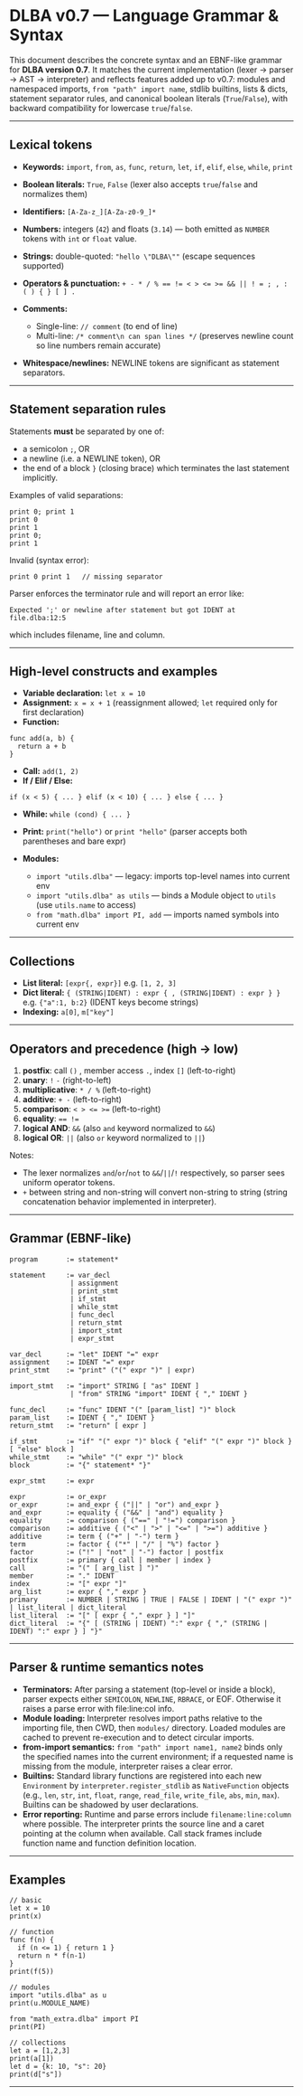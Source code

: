 # DLBA v0.7 — Language Grammar & Syntax

This document describes the concrete syntax and an EBNF-like grammar for **DLBA version 0.7**. It matches the current implementation (lexer → parser → AST → interpreter) and reflects features added up to v0.7: modules and namespaced imports, `from "path" import name`, stdlib builtins, lists & dicts, statement separator rules, and canonical boolean literals (`True`/`False`), with backward compatibility for lowercase `true`/`false`.

---

## Lexical tokens

* **Keywords:** `import`, `from`, `as`, `func`, `return`, `let`, `if`, `elif`, `else`, `while`, `print`
* **Boolean literals:** `True`, `False` (lexer also accepts `true`/`false` and normalizes them)
* **Identifiers:** `[A-Za-z_][A-Za-z0-9_]*`
* **Numbers:** integers (`42`) and floats (`3.14`) — both emitted as `NUMBER` tokens with `int` or `float` value.
* **Strings:** double-quoted: `"hello \"DLBA\""` (escape sequences supported)
* **Operators & punctuation:** `+ - * / % == != < > <= >= && || ! = ; , : ( ) { } [ ] .`
* **Comments:**

  * Single-line: `// comment` (to end of line)
  * Multi-line: `/* comment\n can span lines */` (preserves newline count so line numbers remain accurate)
* **Whitespace/newlines:** NEWLINE tokens are significant as statement separators.

---

## Statement separation rules

Statements **must** be separated by one of:

* a semicolon `;`, OR
* a newline (i.e. a NEWLINE token), OR
* the end of a block `}` (closing brace) which terminates the last statement implicitly.

Examples of valid separations:

```dlba
print 0; print 1
print 0
print 1
print 0;
print 1
```

Invalid (syntax error):

```dlba
print 0 print 1   // missing separator
```

Parser enforces the terminator rule and will report an error like:

```
Expected ';' or newline after statement but got IDENT at file.dlba:12:5
```

which includes filename, line and column.

---

## High-level constructs and examples

* **Variable declaration:** `let x = 10`
* **Assignment:** `x = x + 1` (reassignment allowed; `let` required only for first declaration)
* **Function:**

```dlba
func add(a, b) {
  return a + b
}
```

* **Call:** `add(1, 2)`
* **If / Elif / Else:**

```dlba
if (x < 5) { ... } elif (x < 10) { ... } else { ... }
```

* **While:** `while (cond) { ... }`
* **Print:** `print("hello")` or `print "hello"` (parser accepts both parentheses and bare expr)
* **Modules:**

  * `import "utils.dlba"` — legacy: imports top-level names into current env
  * `import "utils.dlba" as utils` — binds a Module object to `utils` (use `utils.name` to access)
  * `from "math.dlba" import PI, add` — imports named symbols into current env

---

## Collections

* **List literal:** `[expr{, expr}]` e.g. `[1, 2, 3]`
* **Dict literal:** `{ (STRING|IDENT) : expr { , (STRING|IDENT) : expr } }` e.g. `{"a":1, b:2}` (IDENT keys become strings)
* **Indexing:** `a[0]`, `m["key"]`

---

## Operators and precedence (high → low)

1. **postfix**: call `()` , member access `.`, index `[]` (left-to-right)
2. **unary**: `!` `-` (right-to-left)
3. **multiplicative**: `* / %` (left-to-right)
4. **additive**: `+ -` (left-to-right)
5. **comparison**: `< > <= >=` (left-to-right)
6. **equality**: `== !=`
7. **logical AND**: `&&` (also `and` keyword normalized to `&&`)
8. **logical OR**: `||` (also `or` keyword normalized to `||`)

Notes:

* The lexer normalizes `and`/`or`/`not` to `&&`/`||`/`!` respectively, so parser sees uniform operator tokens.
* `+` between string and non-string will convert non-string to string (string concatenation behavior implemented in interpreter).

---

## Grammar (EBNF-like)

```
program       := statement*

statement     := var_decl
               | assignment
               | print_stmt
               | if_stmt
               | while_stmt
               | func_decl
               | return_stmt
               | import_stmt
               | expr_stmt

var_decl      := "let" IDENT "=" expr
assignment    := IDENT "=" expr
print_stmt    := "print" ("(" expr ")" | expr)

import_stmt   := "import" STRING [ "as" IDENT ]
               | "from" STRING "import" IDENT { "," IDENT }

func_decl     := "func" IDENT "(" [param_list] ")" block
param_list    := IDENT { "," IDENT }
return_stmt   := "return" [ expr ]

if_stmt       := "if" "(" expr ")" block { "elif" "(" expr ")" block } [ "else" block ]
while_stmt    := "while" "(" expr ")" block
block         := "{" statement* "}"

expr_stmt     := expr

expr          := or_expr
or_expr       := and_expr { ("||" | "or") and_expr }
and_expr      := equality { ("&&" | "and") equality }
equality      := comparison { ("==" | "!=") comparison }
comparison    := additive { ("<" | ">" | "<=" | ">=") additive }
additive      := term { ("+" | "-") term }
term          := factor { ("*" | "/" | "%") factor }
factor        := ("!" | "not" | "-") factor | postfix
postfix       := primary { call | member | index }
call          := "(" [ arg_list ] ")"
member        := "." IDENT
index         := "[" expr "]"
arg_list      := expr { "," expr }
primary       := NUMBER | STRING | TRUE | FALSE | IDENT | "(" expr ")" | list_literal | dict_literal
list_literal  := "[" [ expr { "," expr } ] "]"
dict_literal  := "{" [ (STRING | IDENT) ":" expr { "," (STRING | IDENT) ":" expr } ] "}"
```

---

## Parser & runtime semantics notes

* **Terminators:** After parsing a statement (top-level or inside a block), parser expects either `SEMICOLON`, `NEWLINE`, `RBRACE`, or EOF. Otherwise it raises a parse error with file\:line\:col info.
* **Module loading:** Interpreter resolves import paths relative to the importing file, then CWD, then `modules/` directory. Loaded modules are cached to prevent re-execution and to detect circular imports.
* **from-import semantics:** `from "path" import name1, name2` binds only the specified names into the current environment; if a requested name is missing from the module, interpreter raises a clear error.
* **Builtins:** Standard library functions are registered into each new `Environment` by `interpreter.register_stdlib` as `NativeFunction` objects (e.g., `len`, `str`, `int`, `float`, `range`, `read_file`, `write_file`, `abs`, `min`, `max`). Builtins can be shadowed by user declarations.
* **Error reporting:** Runtime and parse errors include `filename:line:column` where possible. The interpreter prints the source line and a caret pointing at the column when available. Call stack frames include function name and function definition location.

---

## Examples

```dlba
// basic
let x = 10
print(x)

// function
func f(n) {
  if (n <= 1) { return 1 }
  return n * f(n-1)
}
print(f(5))

// modules
import "utils.dlba" as u
print(u.MODULE_NAME)

from "math_extra.dlba" import PI
print(PI)

// collections
let a = [1,2,3]
print(a[1])
let d = {k: 10, "s": 20}
print(d["s"])
```

---
